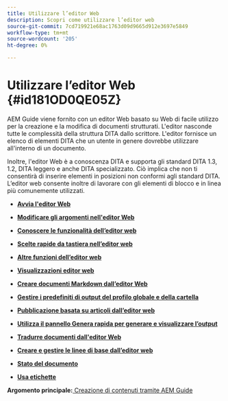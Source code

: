 ```yaml
---
title: Utilizzare l’editor Web
description: Scopri come utilizzare l’editor web
source-git-commit: 7cd719921e68ac1763d09d9665d912e3697e5849
workflow-type: tm+mt
source-wordcount: '205'
ht-degree: 0%

---
```



# Utilizzare l’editor Web {#id181OD0QE05Z}

AEM Guide viene fornito con un editor Web basato su Web di facile utilizzo per la creazione e la modifica di documenti strutturati. L&#39;editor nasconde tutte le complessità della struttura DITA dallo scrittore. L&#39;editor fornisce un elenco di elementi DITA che un utente in genere dovrebbe utilizzare all&#39;interno di un documento.

Inoltre, l&#39;editor Web è a conoscenza DITA e supporta gli standard DITA 1.3, 1.2, DITA leggero e anche DITA specializzato. Ciò implica che non ti consentirà di inserire elementi in posizioni non conformi agli standard DITA. L’editor web consente inoltre di lavorare con gli elementi di blocco e in linea più comunemente utilizzati.

- **[Avvia l&#39;editor Web](web-editor-launch-editor.md)**

- **[Modificare gli argomenti nell&#39;editor Web](web-editor-edit-topics.md)**

- **[Conoscere le funzionalità dell’editor web](web-editor-features.md)**

- **[Scelte rapide da tastiera nell’editor web](web-editor-keyboard-shortcuts.md)**

- **[Altre funzioni dell’editor web](web-editor-other-features.md)**

- **[Visualizzazioni editor web](web-editor-views.md)**

- **[Creare documenti Markdown dall’editor Web](web-editor-markdown-topic.md)**

- **[Gestire i predefiniti di output del profilo globale e della cartella](web-editor-manage-output-presets.md)**

- **[Pubblicazione basata su articoli dall’editor web](web-editor-article-publishing.md)**

- **[Utilizza il pannello Genera rapida per generare e visualizzare l’output](web-editor-quick-generate-panel.md)**

- **[Tradurre documenti dall&#39;editor Web](translate-documents-web-editor.md)**

- **[Creare e gestire le linee di base dall’editor web](web-editor-baseline.md)**

- **[Stato del documento](web-editor-document-states.md)**

- **[Usa etichette](web-editor-use-label.md)**


**Argomento principale:**[ Creazione di contenuti tramite AEM Guide](authoring-content-xml-doc.md)

